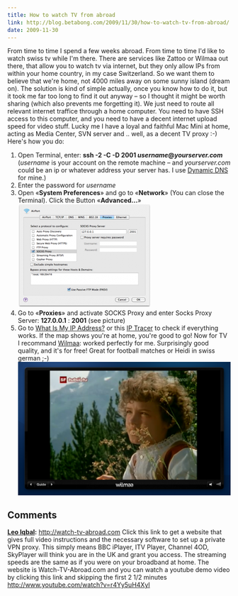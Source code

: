 ```yaml
---
title: How to watch TV from abroad
link: http://blog.betabong.com/2009/11/30/how-to-watch-tv-from-abroad/
date: 2009-11-30
---
```



From time to time I spend a few weeks abroad. From time to time I'd like to watch swiss tv while I'm there. There are services like Zattoo or Wilmaa out there, that allow you to watch tv via internet, but they only allow IPs from within your home country, in my case Switzerland. So we want them to believe that we're home, not 4000 miles away on some sunny island (dream on). The solution is kind of simple actually, once you know how to do it, but it took me far too long to find it out anyway – so I thought it might be worth sharing (which also prevents me forgetting it). We just need to route all relevant internet traffice through a home computer. You need to have SSH access to this computer, and you need to have a decent internet upload speed for video stuff. Lucky me I have a loyal and faithful Mac Mini at home, acting as Media Center, SVN server and .. well, as a decent TV proxy :-) Here's how you do: 

  1. Open Terminal, enter: **ssh -2 -C -D 2001 **_**username**_**@**_**yourserver.com**_ (_username_ is your account on the remote machine – and _yourserver.com_ could be an ip or whatever address your server has. I use [Dynamic DNS](http://www.dyndns.com/) for mine.)
  2. Enter the password for _username_
  3. Open «**System Preferences**» and go to «**Network**» (You can close the Terminal). Click the Button «**Advanced...**» ![Screen shot 2009-11-30 at 15.41.17](/uploads/2009/11/Screen-shot-2009-11-30-at-15.41.17-300x234.png)
  4. Go to «**Proxies**» and activate SOCKS Proxy and enter Socks Proxy Server: **127.0.0.1** : **2001** (see picture)
  5. Go to [What Is My IP Address?](http://whatismyipaddress.com/) or this [IP Tracer](http://www.ip-adress.com/ip_tracer/) to check if everything works. If the map shows you're at home, you're good to go!
Now for TV I recommand [Wilmaa](http://www.wilmaa.com/): worked perfectly for me. Surprisingly good quality, and it's for free! Great for football matches or Heidi in swiss german ;-) ![Screen shot 2009-11-30 at Mo. 30.11  16.24.56](/uploads/2009/11/Screen-shot-2009-11-30-at-Mo.-30.11-16.24.56-520x325.png)

## Comments

**[Leo Iqbal](#135 "2010-09-02 16:30:07"):** http://watch-tv-abroad.com Click this link to get a website that gives full video instructions and the necessary software to set up a private VPN proxy. This simply means BBC iPlayer, ITV Player, Channel 4OD, SkyPlayer will think you are in the UK and grant you access. The streaming speeds are the same as if you were on your broadband at home. The website is Watch-TV-Abroad.com and you can watch a youtube demo video by clicking this link and skipping the first 2 1/2 minutes http://www.youtube.com/watch?v=r4Yy5uH4XyI

